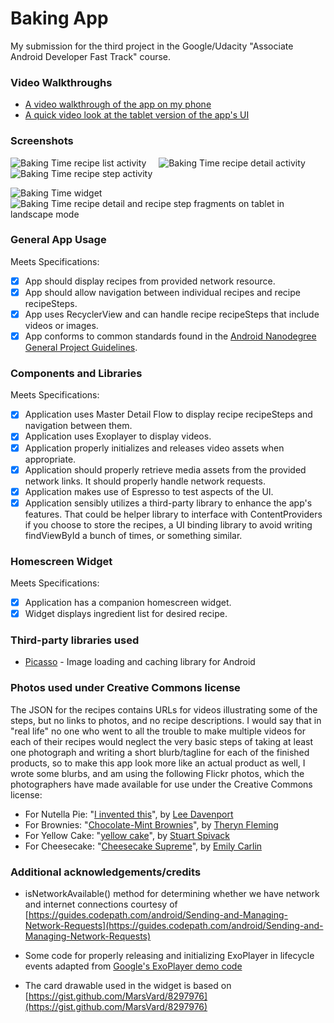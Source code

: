 # Baking App
My submission for the third project in the Google/Udacity "Associate Android Developer Fast Track" course. 

### Video Walkthroughs

* [A video walkthrough of the app on my phone](https://youtu.be/9NARyrFroOE)
* [A quick video look at the tablet version of the app's UI](https://youtu.be/Ir6KqWf2-QU)

### Screenshots

![Baking Time recipe list activity](https://github.com/tachyonlabs/Google-Udacity-Associate-Android-Developer-Fast-Track-Baking-App/blob/master/baking-time-phone-1.png "Baking Time recipe list activity") &nbsp; &nbsp; ![Baking Time recipe detail activity](https://github.com/tachyonlabs/Google-Udacity-Associate-Android-Developer-Fast-Track-Baking-App/blob/master/baking-time-phone-2.png "Baking Time recipe detail activity") &nbsp; &nbsp; ![Baking Time recipe step activity](https://github.com/tachyonlabs/Google-Udacity-Associate-Android-Developer-Fast-Track-Baking-App/blob/master/baking-time-phone-3.png "Baking Time recipe step activity")

![Baking Time widget](https://github.com/tachyonlabs/Google-Udacity-Associate-Android-Developer-Fast-Track-Baking-App/blob/master/baking-time-phone-4.png "Baking Time widget") &nbsp; &nbsp; ![Baking Time recipe detail and recipe step fragments on tablet in landscape mode](https://github.com/tachyonlabs/Google-Udacity-Associate-Android-Developer-Fast-Track-Baking-App/blob/master/baking-time-tablet.png "Baking Time recipe detail and recipe step fragments on tablet in landscape mode")

### General App Usage
Meets Specifications:

* [x] App should display recipes from provided network resource.
* [x] App should allow navigation between individual recipes and recipe recipeSteps.
* [x] App uses RecyclerView and can handle recipe recipeSteps that include videos or images.
* [x] App conforms to common standards found in the [Android Nanodegree General Project Guidelines](http://udacity.github.io/android-nanodegree-guidelines/core.html).

### Components and Libraries
Meets Specifications:

* [x] Application uses Master Detail Flow to display recipe recipeSteps and navigation between them.
* [x] Application uses Exoplayer to display videos.
* [x] Application properly initializes and releases video assets when appropriate.
* [x] Application should properly retrieve media assets from the provided network links. It should properly handle network requests.
* [x] Application makes use of Espresso to test aspects of the UI.
* [x] Application sensibly utilizes a third-party library to enhance the app's features. That could be helper library to interface with ContentProviders if you choose to store the recipes, a UI binding library to avoid writing findViewById a bunch of times, or something similar.

### Homescreen Widget
Meets Specifications:

* [x] Application has a companion homescreen widget.
* [x] Widget displays ingredient list for desired recipe.

### Third-party libraries used

* [Picasso](http://square.github.io/picasso/) - Image loading and caching library for Android

### Photos used under Creative Commons license

The JSON for the recipes contains URLs for videos illustrating some of the steps, but no links to photos, and no recipe descriptions. I would say that in "real life" no one who went to all the trouble to make multiple videos for each of their recipes would neglect the very basic steps of taking at least one photograph and writing a short blurb/tagline for each of the finished products, so to make this app look more like an actual product as well, I wrote some blurbs, and am using the following Flickr photos, which the photographers have made available for use under the Creative Commons license:

* For Nutella Pie: "[I invented this](https://www.flickr.com/photos/leedav/4328677446/)", by [Lee Davenport](https://www.flickr.com/people/leedav/)
* For Brownies: "[Chocolate-Mint Brownies](https://www.flickr.com/photos/theryn/5727350257/)", by [Theryn Fleming](https://www.flickr.com/people/theryn/)
* For Yellow Cake: "[yellow cake](https://www.flickr.com/photos/stuart_spivack/2584637478/)", by [Stuart Spivack](https://www.flickr.com/people/stuart_spivack/)
* For Cheesecake: "[Cheesecake Supreme](https://www.flickr.com/photos/cuttingboard/2699220126)", by [Emily Carlin](https://www.flickr.com/people/cuttingboard/)

### Additional acknowledgements/credits

* isNetworkAvailable() method for determining whether we have network and internet connections courtesy of [https://guides.codepath.com/android/Sending-and-Managing-Network-Requests](https://guides.codepath.com/android/Sending-and-Managing-Network-Requests)

* Some code for properly releasing and initializing ExoPlayer in lifecycle events adapted from [Google's ExoPlayer demo code](https://github.com/google/ExoPlayer/blob/release-v2/demos/main/src/main/java/com/google/android/exoplayer2/demo/PlayerActivity.java)

* The card drawable used in the widget is based on [https://gist.github.com/MarsVard/8297976](https://gist.github.com/MarsVard/8297976)
